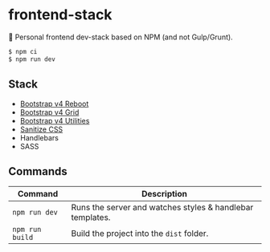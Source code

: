 # frontend-stack
🤟 Personal frontend dev-stack based on NPM (and not Gulp/Grunt).

```sh
$ npm ci
$ npm run dev
```

## Stack
- [Bootstrap v4 Reboot](https://getbootstrap.com/docs/4.3/content/reboot/)
- [Bootstrap v4 Grid](https://getbootstrap.com/docs/4.3/layout/grid/)
- [Bootstrap v4 Utilities](https://getbootstrap.com/docs/4.3/utilities/borders/)
- [Sanitize CSS](https://github.com/csstools/sanitize.css)
- Handlebars
- SASS

## Commands
| Command | Description |
|---------|-------------|
| `npm run dev` | Runs the server and watches styles & handlebar templates. |
| `npm run build` | Build the project into the `dist` folder. |